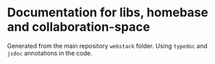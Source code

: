 # Documentation for libs, homebase and collaboration-space

Generated from the main repository `webstack` folder.
Using `typedoc` and `jsdoc` annotations in the code.

